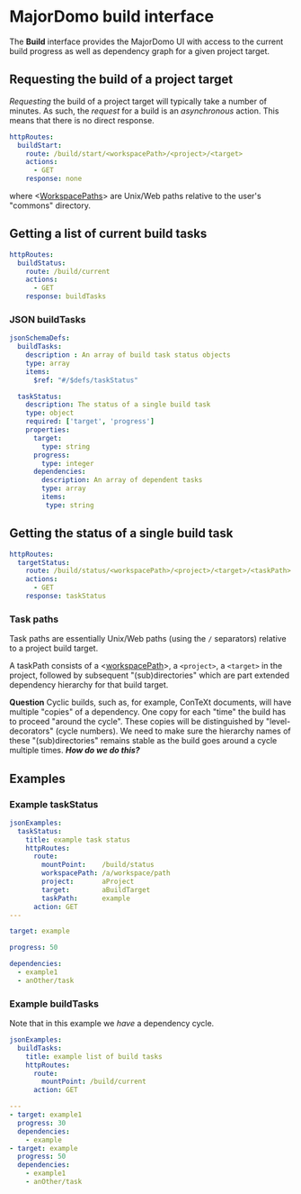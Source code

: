 # MajorDomo build interface

<!-- toc -->

The **Build** interface provides the MajorDomo UI with access to the
current build progress as well as dependency graph for a given project
target.

## Requesting the build of a project target

*Requesting* the build of a project target will typically take a number of
minutes. As such, the *request* for a build is an *asynchronous* action.
This means that there is no direct response.

```yaml
httpRoutes:
  buildStart:
    route: /build/start/<workspacePath>/<project>/<target>
    actions:
      - GET
    response: none
```

where <[WorkspacePaths](Files.md#workspace-paths)> are Unix/Web paths
relative to the user's "commons" directory.

## Getting a list of current build tasks

```yaml
httpRoutes:
  buildStatus:
    route: /build/current
    actions:
      - GET
    response: buildTasks
```

### JSON buildTasks

```yaml
jsonSchemaDefs:
  buildTasks:
    description : An array of build task status objects
    type: array
    items:
      $ref: "#/$defs/taskStatus"

  taskStatus:
    description: The status of a single build task
    type: object
    required: ['target', 'progress']
    properties:
      target:
        type: string
      progress:
        type: integer
      dependencies:
        description: An array of dependent tasks
        type: array
        items:
         type: string
```

## Getting the status of a single build task

```yaml
httpRoutes:
  targetStatus:
    route: /build/status/<workspacePath>/<project>/<target>/<taskPath>
    actions:
      - GET
    response: taskStatus
```

### Task paths

Task paths are essentially Unix/Web paths (using the `/` separators)
relative to a project build target.

A taskPath consists of a <[workspacePath](Files#workspace-paths)>, a
`<project>`, a `<target>` in the project, followed by subsequent
"(sub)directories" which are part extended dependency hierarchy for that
build target.

**Question** Cyclic builds, such as, for example, ConTeXt documents, will
have multiple "copies" of a dependency. One copy for each "time" the build
has to proceed "around the cycle". These copies will be distinguished by
"level-decorators" (cycle numbers). We need to make sure the hierarchy
names of these "(sub)directories" remains stable as the build goes around
a cycle multiple times. ***How do we do this?***

## Examples

### Example taskStatus

```yaml
jsonExamples:
  taskStatus:
    title: example task status
    httpRoutes:
      route:
        mountPoint:    /build/status
        workspacePath: /a/workspace/path
        project:       aProject
        target:        aBuildTarget
        taskPath:      example
      action: GET
---

target: example

progress: 50

dependencies:
  - example1
  - anOther/task

```

### Example buildTasks

Note that in this example we *have* a dependency cycle.

```yaml
jsonExamples:
  buildTasks:
    title: example list of build tasks
    httpRoutes:
      route:
        mountPoint: /build/current
      action: GET

---
- target: example1
  progress: 30
  dependencies:
    - example
- target: example
  progress: 50
  dependencies:
    - example1
    - anOther/task
```
